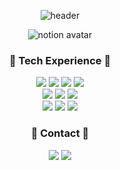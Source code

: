 
<!--
**sysyeongje/sysyeongje** is a ✨ _special_ ✨ repository because its `README.md` (this file) appears on your GitHub profile.

Here are some ideas to get you started:

- 🔭 I’m currently working on ...
- 🌱 I’m currently learning ...
- 👯 I’m looking to collaborate on ...
- 🤔 I’m looking for help with ...
- 💬 Ask me about ...
- 📫 How to reach me: ...
- 😄 Pronouns: ...
- ⚡ Fun fact: ...
-->
<div align="center">

  ![header](https://capsule-render.vercel.app/api?type=waving&color=auto&height=200&section=header&text=Welcome%20&fontSize=70)

![notion avatar](https://notion-avatar.vercel.app/api/img/eyJmYWNlIjoxMCwibm9zZSI6NCwibW91dGgiOjEsImV5ZXMiOjcsImV5ZWJyb3dzIjoxMSwiZ2xhc3NlcyI6MCwiaGFpciI6MTAsImFjY2Vzc29yaWVzIjoxMywiZGV0YWlscyI6NSwiYmVhcmQiOjAsImZsaXAiOjAsImNvbG9yIjoiI2JmYmZiZiIsInNoYXBlIjoibm9uZSJ9)

<h3>🔖 Tech Experience 🔖</h3>
<img src="https://img.shields.io/badge/Linux-FCC624?style=flat&logo=Linux&logoColor=black"/>  
<img src="https://img.shields.io/badge/Windows-0078D6?style=flat&logo=Windows&logoColor=black"/>
<img src="https://img.shields.io/badge/Docker-2496ED?style=flat&logo=Docker&logoColor=white"/>
<img src="https://img.shields.io/badge/Kubernetes-326CE5?style=flat&logo=Kubernetes&logoColor=white"/>
<br/>
<img src="https://img.shields.io/badge/VMware-607078?style=flat&logo=VMware&logoColor=white"/>
<img src="https://img.shields.io/badge/AWS-232F3E?style=flat&logo=AmazonAWS&logoColor=white"/>
<img src="https://img.shields.io/badge/Azure-0078D4?style=flat&logo=MicrosoftAzure&logoColor=white"/>
<br/>
<img src="https://img.shields.io/badge/MSSQL-CC2927?style=flat&logo=MicrosoftSQLServer&logoColor=white"/>
<img src="https://img.shields.io/badge/Python-3776AB?style=flat&logo=Python&logoColor=white"/>
<img src="https://img.shields.io/badge/PowerShell-5391FE?style=flat&logo=PowerShell&logoColor=white"/>

<h3>🔖 Contact 🔖</h3>
<a href="https://danielit.tistory.com/"><img src="https://img.shields.io/badge/Blog-000000?style=flat-square&logo=Tistory&logoColor=white&link=https://danielit.tistory.com/"/></a>
<a href="mailto:yjjeon125@gmail.com"><img src="https://img.shields.io/badge/yjjeon125@gmail.com-EA4335?style=flat-square&logo=Gmail&logoColor=white&link=mailto:yjjeon125@gmail.com"/></a>
</div>
